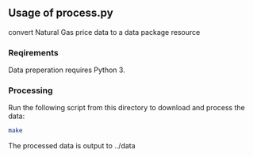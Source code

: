 ## Usage of process.py
    
convert Natural Gas price data to a data package resource
    
### Reqirements

Data preperation requires Python 3.

### Processing

Run the following script from this directory to download and process the data:

```bash
make
```

The processed data is output to ../data
